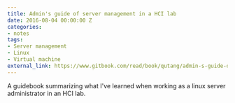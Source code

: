 ```yaml
---
title: Admin's guide of server management in a HCI lab
date: 2016-08-04 00:00:00 Z
categories:
- notes
tags:
- Server management
- Linux
- Virtual machine
external_link: https://www.gitbook.com/read/book/qutang/admin-s-guide-of-server-management-in-a-hci-lab
---
```


A guidebook summarizing what I've learned when working as a linux server administrator in an HCI lab.


